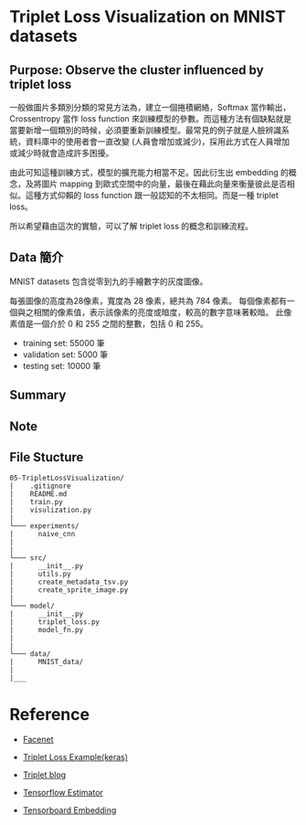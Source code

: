 # Triplet Loss Visualization on MNIST datasets

## Purpose: Observe the cluster influenced by triplet loss

一般做圖片多類別分類的常見方法為，建立一個捲積網絡，Softmax 當作輸出，Crossentropy 當作 loss function 來訓練模型的參數。而這種方法有個缺點就是當要新增一個類別的時候，必須要重新訓練模型。最常見的例子就是人臉辨識系統，資料庫中的使用者會一直改變 (人員會增加或減少)，採用此方式在人員增加或減少時就會造成許多困擾。

由此可知這種訓練方式，模型的擴充能力相當不足。因此衍生出 embedding 的概念，及將圖片 mapping 到歐式空間中的向量，最後在藉此向量來衡量彼此是否相似。這種方式仰賴的 loss function 跟一般認知的不太相同。而是一種 triplet loss。

所以希望藉由這次的實驗，可以了解 triplet loss 的概念和訓練流程。

## Data 簡介

MNIST datasets 包含從零到九的手繪數字的灰度圖像。

每張圖像的高度為28像素，寬度為 28 像素，總共為 784 像素。 每個像素都有一個與之相關的像素值，表示該像素的亮度或暗度，較高的數字意味著較暗。 此像素值是一個介於 0 和 255 之間的整數，包括 0 和 255。

* training set: 55000 筆
* validation set: 5000 筆
* testing set: 10000 筆

## Summary


## Note


## File Stucture

```
05-TripletLossVisualization/
|    .gitignore
|    README.md
|    train.py
|    visulization.py
|
└─── experiments/
|      naive_cnn
|
|
└─── src/
|      __init__.py
|      utils.py
|      create_metadata_tsv.py
|      create_sprite_image.py
|
└─── model/
|      __init__.py
|      triplet_loss.py
|      model_fn.py
|
|
└─── data/
|      MNIST_data/
|       
|___
```

# Reference

* [Facenet](https://blog.csdn.net/qq_15192373/article/details/78490726)

* [Triplet Loss Example(keras)](https://github.com/SpikeKing/triplet-loss-mnist)

* [Triplet blog](https://omoindrot.github.io/triplet-loss)

* [Tensorflow Estimator](https://zhuanlan.zhihu.com/p/33681224)

* [Tensorboard Embedding](https://easytired.wordpress.com/2018/02/01/tensorboard-embedding/)